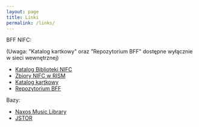```yaml
---
layout: page
title: Linki
permalink: /links/
---
```


BFF NIFC:

(Uwaga: "Katalog kartkowy" oraz "Repozytorium BFF" dostępne wyłącznie w sieci wewnętrznej)

- [Katalog Biblioteki NIFC](http://biblioteka.nifc.pl/)
- [Zbiory NIFC w RISM](http://www.rism.info/en/service/opac-search.html)
- [Katalog kartkowy](192.168.0.202/katalog/)
- [Repozytorium BFF](192.168.0.202)

Bazy:

- [Naxos Music Library](http://nifc.naxosmusiclibrary.com)
- [JSTOR](http://jstor.com)
